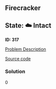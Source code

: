 ## Firecracker

## State: :cloud: **Intact**

**ID: 317**

[Problem Description](https://projecteuler.net/problem=317)

[Source code](main.cpp)

### Solution
0